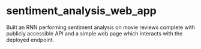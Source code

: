 # sentiment_analysis_web_app
 Built an RNN performing sentiment analysis on movie reviews complete with publicly accessible API and a simple web page which interacts with the deployed endpoint.
